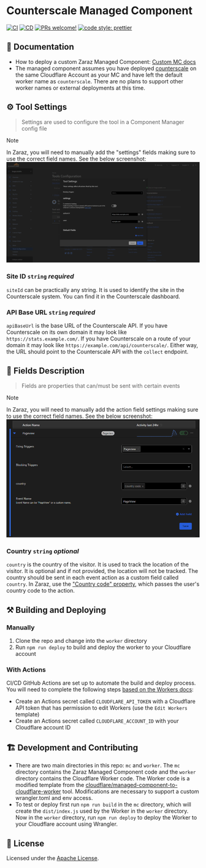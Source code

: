 # Counterscale Managed Component
[![CI](https://github.com/mackenly/counterscale-managed-component/actions/workflows/ci.yml/badge.svg)](https://github.com/mackenly/counterscale-managed-component/actions/workflows/ci.yml)
[![CD](https://github.com/mackenly/counterscale-managed-component/actions/workflows/cd.yml/badge.svg)](https://github.com/mackenly/counterscale-managed-component/actions/workflows/cd.yml)
[![PRs welcome!](https://img.shields.io/badge/PRs-welcome-brightgreen.svg)](./CONTRIBUTING.md)
[![code style: prettier](https://img.shields.io/badge/code_style-prettier-ff69b4.svg?style=flat-square)](https://github.com/prettier/prettier)

## 📖 Documentation
- How to deploy a custom Zaraz Managed Component: [Custom MC docs](https://developers.cloudflare.com/zaraz/advanced/load-custom-managed-component/#docs-content)
- The managed component assumes you have deployed [counterscale](https://github.com/benvinegar/counterscale) on the same Cloudflare Account as your MC and have left the default worker name as `counterscale`. There are no plans to support other worker names or external deployments at this time.


## ⚙️ Tool Settings
> Settings are used to configure the tool in a Component Manager config file

> [!NOTE]
> In Zaraz, you will need to manually add the "settings" fields making sure to use the correct field names. See the below screenshot:
![Tool settings screenshot](./screenshots/tool-settings-screenshot.png)

### Site ID `string` _required_

`siteId` can be practically any string. It is used to identify the site in the Counterscale system. You can find it in the Counterscale dashboard.

### API Base URL `string` _required_

`apiBaseUrl` is the base URL of the Counterscale API. If you have Counterscale on its own domain it may look like `https://stats.example.com/`. If you have Counterscale on a route of your domain it may look like `https://example.com/api/counterscale/`. Either way, the URL should point to the Counterscale API with the `collect` endpoint.

## 🧱 Fields Description
> Fields are properties that can/must be sent with certain events

> [!NOTE]
> In Zaraz, you will need to manually add the action field settings making sure to use the correct field names. See the below screenshot:
![Action fields screenshot](./screenshots/action-settings-screenshot.png)

### Country `string` _optional_

`country` is the country of the visitor. It is used to track the location of the visitor. It is optional and if not provided, the location will not be tracked. The country should be sent in each event action as a custom field called `country`. In Zaraz, use the ["Country code" property](https://developers.cloudflare.com/zaraz/reference/properties-reference/), which passes the user's country code to the action.

## ⚒️ Building and Deploying
### Manually
1. Clone the repo and change into the `worker` directory
2. Run `npm run deploy` to build and deploy the worker to your Cloudflare account

### With Actions
CI/CD GitHub Actions are set up to automate the build and deploy process. You will need to complete the following steps [based on the Workers docs](https://developers.cloudflare.com/workers/wrangler/ci-cd):
- Create an Actions secret called `CLOUDFLARE_API_TOKEN` with a Cloudflare API token that has permission to edit Workers (use the `Edit Workers` template)
- Create an Actions secret called `CLOUDFLARE_ACCOUNT_ID` with your Cloudflare account ID

## 🏗️ Development and Contributing
- There are two main directories in this repo: `mc` and `worker`. The `mc` directory contains the Zaraz Managed Component code and the `worker` directory contains the Cloudflare Worker code. The Worker code is a modified template from the [cloudflare/managed-component-to-cloudflare-worker](https://github.com/cloudflare/managed-component-to-cloudflare-worker) tool. Modifications are necessary to support a custom wrangler.toml and env access.
- To test or deploy first run `npm run build` in the `mc` directory, which will create the `dist/index.js` used by the Worker in the `worker` directory. Now in the `worker` directory, run `npm run deploy` to deploy the Worker to your Cloudflare account using Wrangler.

## 📝 License

Licensed under the [Apache License](./LICENSE).
